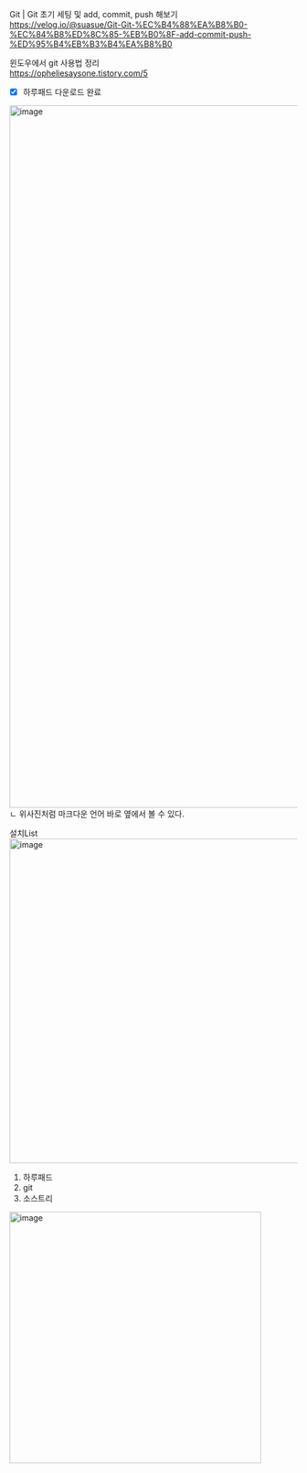 Git | Git 초기 세팅 및 add, commit, push 해보기  
https://velog.io/@suasue/Git-Git-%EC%B4%88%EA%B8%B0-%EC%84%B8%ED%8C%85-%EB%B0%8F-add-commit-push-%ED%95%B4%EB%B3%B4%EA%B8%B0



윈도우에서 git 사용법 정리  
https://opheliesaysone.tistory.com/5


+ [x] 하루패드 다운로드 완료
<img width="1229" alt="image" src="https://user-images.githubusercontent.com/113709273/195386520-1ab9822a-c848-4708-8b66-4258bded7cf8.png">
ㄴ 위사진처럼 마크다운 언어 바로 옆에서 볼 수 있다.   

설치List
<img width="568" alt="image" src="https://user-images.githubusercontent.com/113709273/195392627-edb0a994-bcf7-4807-8b89-40465a7e691d.png">
1. 하루패드
2. git
3. 소스트리

<img width="440" alt="image" src="https://user-images.githubusercontent.com/113709273/195388529-ed192069-e3f2-4487-be1a-141ac04f0ea8.png">
